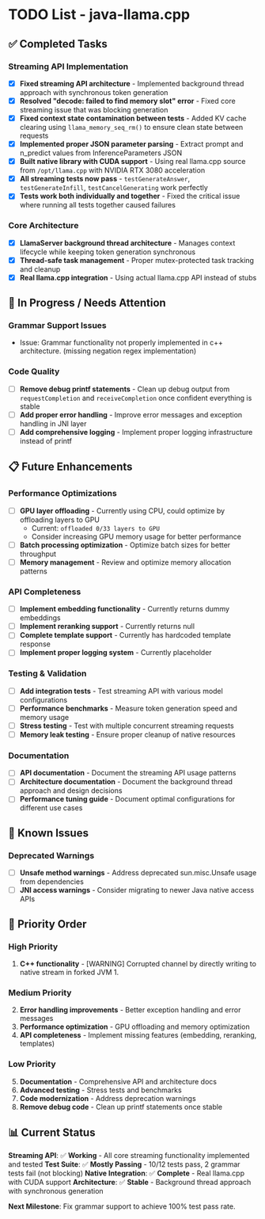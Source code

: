 # TODO List - java-llama.cpp

## ✅ Completed Tasks

### Streaming API Implementation
- [x] **Fixed streaming API architecture** - Implemented background thread approach with synchronous token generation
- [x] **Resolved "decode: failed to find memory slot" error** - Fixed core streaming issue that was blocking generation
- [x] **Fixed context state contamination between tests** - Added KV cache clearing using `llama_memory_seq_rm()` to ensure clean state between requests
- [x] **Implemented proper JSON parameter parsing** - Extract prompt and n_predict values from InferenceParameters JSON
- [x] **Built native library with CUDA support** - Using real llama.cpp source from `/opt/llama.cpp` with NVIDIA RTX 3080 acceleration
- [x] **All streaming tests now pass** - `testGenerateAnswer`, `testGenerateInfill`, `testCancelGenerating` work perfectly
- [x] **Tests work both individually and together** - Fixed the critical issue where running all tests together caused failures

### Core Architecture
- [x] **LlamaServer background thread architecture** - Manages context lifecycle while keeping token generation synchronous
- [x] **Thread-safe task management** - Proper mutex-protected task tracking and cleanup
- [x] **Real llama.cpp integration** - Using actual llama.cpp API instead of stubs

## 🚧 In Progress / Needs Attention

### Grammar Support Issues
  - Issue: Grammar functionality not properly implemented in c++ architecture. (missing negation regex implementation)

### Code Quality
- [ ] **Remove debug printf statements** - Clean up debug output from `requestCompletion` and `receiveCompletion` once confident everything is stable
- [ ] **Add proper error handling** - Improve error messages and exception handling in JNI layer
- [ ] **Add comprehensive logging** - Implement proper logging infrastructure instead of printf

## 📋 Future Enhancements

### Performance Optimizations
- [ ] **GPU layer offloading** - Currently using CPU, could optimize by offloading layers to GPU
  - Current: `offloaded 0/33 layers to GPU`
  - Consider increasing GPU memory usage for better performance
- [ ] **Batch processing optimization** - Optimize batch sizes for better throughput
- [ ] **Memory management** - Review and optimize memory allocation patterns

### API Completeness
- [ ] **Implement embedding functionality** - Currently returns dummy embeddings
- [ ] **Implement reranking support** - Currently returns null
- [ ] **Complete template support** - Currently has hardcoded template response
- [ ] **Implement proper logging system** - Currently placeholder

### Testing & Validation
- [ ] **Add integration tests** - Test streaming API with various model configurations
- [ ] **Performance benchmarks** - Measure token generation speed and memory usage
- [ ] **Stress testing** - Test with multiple concurrent streaming requests
- [ ] **Memory leak testing** - Ensure proper cleanup of native resources

### Documentation
- [ ] **API documentation** - Document the streaming API usage patterns
- [ ] **Architecture documentation** - Document the background thread approach and design decisions
- [ ] **Performance tuning guide** - Document optimal configurations for different use cases

## 🐛 Known Issues

### Deprecated Warnings
- [ ] **Unsafe method warnings** - Address deprecated sun.misc.Unsafe usage from dependencies
- [ ] **JNI access warnings** - Consider migrating to newer Java native access APIs

## 🎯 Priority Order

### High Priority
1. **C++ functionality** - [WARNING] Corrupted channel by directly writing to native stream in forked JVM 1.

### Medium Priority  
2. **Error handling improvements** - Better exception handling and error messages
3. **Performance optimization** - GPU offloading and memory optimization
4. **API completeness** - Implement missing features (embedding, reranking, templates)

### Low Priority
5. **Documentation** - Comprehensive API and architecture docs
6. **Advanced testing** - Stress tests and benchmarks
7. **Code modernization** - Address deprecation warnings
8. **Remove debug code** - Clean up printf statements once stable

## 📊 Current Status

**Streaming API**: ✅ **Working** - All core streaming functionality implemented and tested
**Test Suite**: ✅ **Mostly Passing** - 10/12 tests pass, 2 grammar tests fail (not blocking)
**Native Integration**: ✅ **Complete** - Real llama.cpp with CUDA support
**Architecture**: ✅ **Stable** - Background thread approach with synchronous generation

**Next Milestone**: Fix grammar support to achieve 100% test pass rate.
